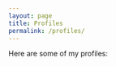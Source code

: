 ```yaml
---
layout: page
title: Profiles
permalink: /profiles/
---
```


Here are some of my profiles:

<a><i class="fas fa-atom" style="color:#00ffff"></a>
